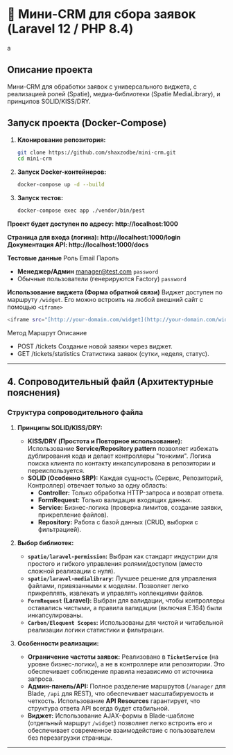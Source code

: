 # 🚀 Мини-CRM для сбора заявок (Laravel 12 / PHP 8.4)
a
## Описание проекта
Мини-CRM для обработки заявок с универсального виджета, с реализацией ролей (Spatie), медиа-библиотеки (Spatie MediaLibrary), и принципов SOLID/KISS/DRY.

## Запуск проекта (Docker-Compose)

1. **Клонирование репозитория:**
   ```bash
   git clone https://github.com/shaxzodbe/mini-crm.git
   cd mini-crm
   
2. **Запуск Docker-контейнеров:**
   ```bash
   docker-compose up -d --build

3. **Запуск тестов:**
   ```bash
   docker-compose exec app ./vendor/bin/pest

**Проект будет доступен по адресу: http://localhost:1000**

**Страница для входа (логина):** **http://localhost:1000/login**
**Документация API: http://localhost:1000/docs**

**Тестовые данные**
Роль                    Email                      Пароль 
* **Менеджер/Админ**        manager@test.com       `password`
* Обычные пользователи	(генерируются Factory)	   `password`


**Использование виджета (Форма обратной связи)**
Виджет доступен по маршруту `/widget`. Его можно встроить на любой внешний сайт с помощью `<iframe>`
```bash
<iframe src="[http://your-domain.com/widget](http://your-domain.com/widget)" width="400" height="600" frameborder="0"></iframe>
```

Метод	Маршрут	Описание
* POST	/tickets	Создание новой заявки через виджет.
* GET	/tickets/statistics	Статистика заявок (сутки, неделя, статус).

---

## 4. Сопроводительный файл (Архитектурные пояснения)

### Структура сопроводительного файла

1.  **Принципы SOLID/KISS/DRY:**
    * **KISS/DRY (Простота и Повторное использование):** Использование **Service/Repository pattern** позволяет избежать дублирования кода и делает контроллеры "тонкими". Логика поиска клиента по контакту инкапсулирована в репозитории и переиспользуется.
    * **SOLID (Особенно SRP):** Каждая сущность (Сервис, Репозиторий, Контроллер) отвечает только за одну область:
        * **Controller:** Только обработка HTTP-запроса и возврат ответа.
        * **FormRequest:** Только валидация входящих данных.
        * **Service:** Бизнес-логика (проверка лимитов, создание заявки, прикрепление файлов).
        * **Repository:** Работа с базой данных (CRUD, выборки с фильтрацией).

2.  **Выбор библиотек:**
    * **`spatie/laravel-permission`:** Выбран как стандарт индустрии для простого и гибкого управления ролями/доступом (вместо сложной реализации с нуля).
    * **`spatie/laravel-medialibrary`:** Лучшее решение для управления файлами, привязанными к моделям. Позволяет легко прикреплять, извлекать и управлять коллекциями файлов.
    * **`FormRequest` (Laravel):** Выбран для валидации, чтобы контроллеры оставались чистыми, а правила валидации (включая E.164) были инкапсулированы.
    * **`Carbon/Eloquent Scopes`:** Использованы для чистой и читабельной реализации логики статистики и фильтрации.

3.  **Особенности реализации:**
    * **Ограничение частоты заявок:** Реализовано в **`TicketService`** (на уровне бизнес-логики), а не в контроллере или репозитории. Это обеспечивает соблюдение правила независимо от источника запроса.
    * **Админ-панель/API:** Полное разделение маршрутов (`/manager` для Blade, `/api` для REST), что обеспечивает масштабируемость и четкость. Использование **API Resources** гарантирует, что структура ответа API всегда будет стабильной.
    * **Виджет:** Использование AJAX-формы в Blade-шаблоне (отдельный маршрут `/widget`) позволяет легко встроить его и обеспечивает современное взаимодействие с пользователем без перезагрузки страницы.

---
